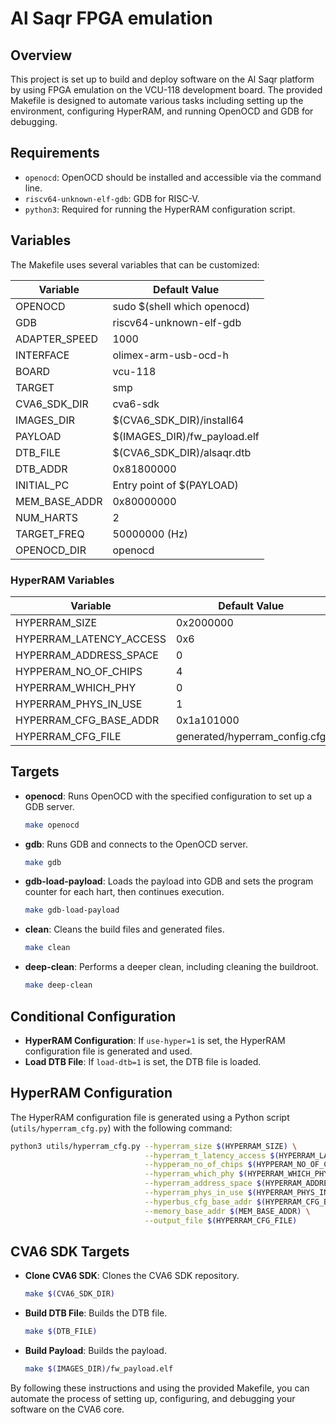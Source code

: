 
# Al Saqr FPGA emulation

## Overview

This project is set up to build and deploy software on the Al Saqr platform by using FPGA emulation on the VCU-118 development board. The provided Makefile is designed to automate various tasks including setting up the environment, configuring HyperRAM, and running OpenOCD and GDB for debugging.

## Requirements

- `openocd`: OpenOCD should be installed and accessible via the command line.
- `riscv64-unknown-elf-gdb`: GDB for RISC-V.
- `python3`: Required for running the HyperRAM configuration script.

## Variables

The Makefile uses several variables that can be customized:

| **Variable**                 | **Default Value**                      |
|------------------------------|----------------------------------------|
| OPENOCD                      | sudo $(shell which openocd)            |
| GDB                          | riscv64-unknown-elf-gdb                |
| ADAPTER_SPEED                | 1000                                   |
| INTERFACE                    | olimex-arm-usb-ocd-h                   |
| BOARD                        | vcu-118                                |
| TARGET                       | smp                                    |
| CVA6_SDK_DIR                 | cva6-sdk                               |
| IMAGES_DIR                   | $(CVA6_SDK_DIR)/install64              |
| PAYLOAD                      | $(IMAGES_DIR)/fw_payload.elf           |
| DTB_FILE                     | $(CVA6_SDK_DIR)/alsaqr.dtb             |
| DTB_ADDR                     | 0x81800000                             |
| INITIAL_PC                   | Entry point of $(PAYLOAD)              |
| MEM_BASE_ADDR                | 0x80000000                             |
| NUM_HARTS                    | 2                                      |
| TARGET_FREQ                  | 50000000 (Hz)                          |
| OPENOCD_DIR                  | openocd                                |

### HyperRAM Variables

| **Variable**                 | **Default Value**                      |
|------------------------------|----------------------------------------|
| HYPERRAM_SIZE                | 0x2000000                              |
| HYPERRAM_LATENCY_ACCESS      | 0x6                                    |
| HYPERRAM_ADDRESS_SPACE       | 0                                      |
| HYPPERAM_NO_OF_CHIPS         | 4                                      |
| HYPERRAM_WHICH_PHY           | 0                                      |
| HYPERRAM_PHYS_IN_USE         | 1                                      |
| HYPERRAM_CFG_BASE_ADDR       | 0x1a101000                             |
| HYPERRAM_CFG_FILE            | generated/hyperram_config.cfg          |

## Targets

- **openocd**: Runs OpenOCD with the specified configuration to set up a GDB server.

  ```sh
  make openocd
  ```

- **gdb**: Runs GDB and connects to the OpenOCD server.

  ```sh
  make gdb
  ```

- **gdb-load-payload**: Loads the payload into GDB and sets the program counter for each hart, then continues execution.

  ```sh
  make gdb-load-payload
  ```

- **clean**: Cleans the build files and generated files.

  ```sh
  make clean
  ```

- **deep-clean**: Performs a deeper clean, including cleaning the buildroot.

  ```sh
  make deep-clean
  ```

## Conditional Configuration

- **HyperRAM Configuration**: If `use-hyper=1` is set, the HyperRAM configuration file is generated and used.
- **Load DTB File**: If `load-dtb=1` is set, the DTB file is loaded.

## HyperRAM Configuration

The HyperRAM configuration file is generated using a Python script (`utils/hyperram_cfg.py`) with the following command:

```sh
python3 utils/hyperram_cfg.py --hyperram_size $(HYPERRAM_SIZE) \
                              --hyperram_t_latency_access $(HYPERRAM_LATENCY_ACCESS) \
                              --hypperam_no_of_chips $(HYPPERAM_NO_OF_CHIPS) \
                              --hyperram_which_phy $(HYPERRAM_WHICH_PHY) \
                              --hyperram_address_space $(HYPERRAM_ADDRESS_SPACE) \
                              --hyperram_phys_in_use $(HYPERRAM_PHYS_IN_USE) \
                              --hyperbus_cfg_base_addr $(HYPERRAM_CFG_BASE_ADDR) \
                              --memory_base_addr $(MEM_BASE_ADDR) \
                              --output_file $(HYPERRAM_CFG_FILE)
```

## CVA6 SDK Targets

- **Clone CVA6 SDK**: Clones the CVA6 SDK repository.

  ```sh
  make $(CVA6_SDK_DIR)
  ```

- **Build DTB File**: Builds the DTB file.

  ```sh
  make $(DTB_FILE)
  ```

- **Build Payload**: Builds the payload.

  ```sh
  make $(IMAGES_DIR)/fw_payload.elf
  ```

By following these instructions and using the provided Makefile, you can automate the process of setting up, configuring, and debugging your software on the CVA6 core.